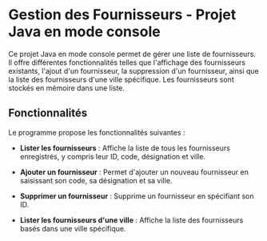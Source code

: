 # Gestion des Fournisseurs - Projet Java en mode console

Ce projet Java en mode console permet de gérer une liste de fournisseurs. Il offre différentes fonctionnalités telles que l'affichage des fournisseurs existants, l'ajout d'un fournisseur, la suppression d'un fournisseur, ainsi que la liste des fournisseurs d'une ville spécifique. Les fournisseurs sont stockés en mémoire dans une liste.

## Fonctionnalités

Le programme propose les fonctionnalités suivantes :

- **Lister les fournisseurs** : Affiche la liste de tous les fournisseurs enregistrés, y compris leur ID, code, désignation et ville.

- **Ajouter un fournisseur** : Permet d'ajouter un nouveau fournisseur en saisissant son code, sa désignation et sa ville.

- **Supprimer un fournisseur** : Supprime un fournisseur en spécifiant son ID.

- **Lister les fournisseurs d'une ville** : Affiche la liste des fournisseurs basés dans une ville spécifique.
